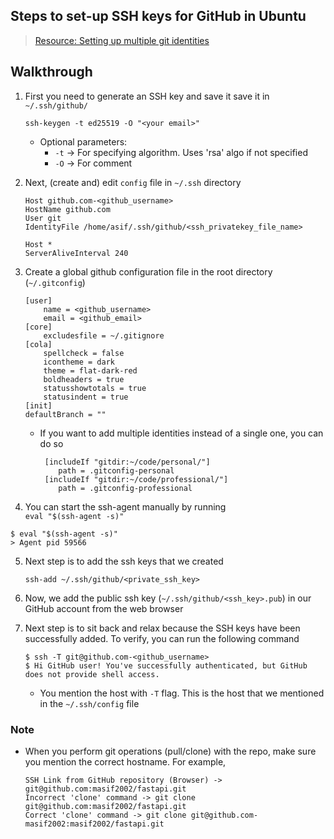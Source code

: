 ## Steps to set-up SSH keys for GitHub in Ubuntu
>  [Resource: Setting up multiple git identities](https://gist.github.com/bgauduch/06a8c4ec2fec8fef6354afe94358c89e)  

## Walkthrough
1. First you need to generate an SSH key and save it save it in `~/.ssh/github/`
    ```
    ssh-keygen -t ed25519 -O "<your email>"
    ```
    * Optional parameters:
        * `-t` -> For specifying algorithm. Uses 'rsa' algo if not specified
        * `-O` -> For comment

2. Next, (create and) edit `config` file in `~/.ssh` directory
    ```
    Host github.com-<github_username>
    HostName github.com
    User git
    IdentityFile /home/asif/.ssh/github/<ssh_privatekey_file_name>

    Host *
    ServerAliveInterval 240
    ```

3. Create a global github configuration file in the root directory (`~/.gitconfig`)
    ```
    [user]
        name = <github_username>
        email = <github_email>
    [core]
        excludesfile = ~/.gitignore
    [cola]
        spellcheck = false
        icontheme = dark
        theme = flat-dark-red
        boldheaders = true
        statusshowtotals = true
        statusindent = true
    [init]
	defaultBranch = ""
    ```
    * If you want to add multiple identities instead of a single one, you can do so
        ```
         [includeIf "gitdir:~/code/personal/"]
            path = .gitconfig-personal
         [includeIf "gitdir:~/code/professional/"]
            path = .gitconfig-professional
        ```
5. You can start the ssh-agent manually by running     
`eval "$(ssh-agent -s)"`

```
$ eval "$(ssh-agent -s)"
> Agent pid 59566
```
5. Next step is to add the ssh keys that we created
    ```
    ssh-add ~/.ssh/github/<private_ssh_key> 
    ```

6. Now, we add the public ssh key (`~/.ssh/github/<ssh_key>.pub`) in our GitHub account from the web browser

7. Next step is to sit back and relax because the SSH keys have been successfully added. To verify, you can run the following command
    ```
    $ ssh -T git@github.com-<github_username>
    $ Hi GitHub user! You've successfully authenticated, but GitHub does not provide shell access.
    ```
    * You mention the host with `-T` flag. This is the host that we mentioned in the `~/.ssh/config` file

### Note   
* When you perform git operations (pull/clone) with the repo, make sure you mention the correct hostname. For example, 
    ```
    SSH Link from GitHub repository (Browser) -> git@github.com:masif2002/fastapi.git
    Incorrect 'clone' command -> git clone git@github.com:masif2002/fastapi.git
    Correct 'clone' command -> git clone git@github.com-masif2002:masif2002/fastapi.git
    ```
